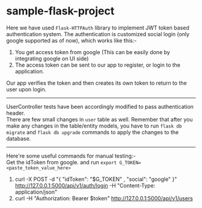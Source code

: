 # sample-flask-project

Here we have used `Flask-HTTPAuth` library to implement JWT token based authentication system.
The authentication is customized social login (only google supported as of now), which works like this:-
1. You get access token from google (This can be easily done by integrating google on UI side)
2. The access token can be sent to our app to register, or login to the application.

Our app verifies the token and then creates its own token to return to the user upon login.

-------

UserController tests have been accordingly modified to pass authentication header.
<br>
There are few small changes in `user` table as well. Remember that after you make any changes in the table/entity models, 
you have to run `flask db migrate` and `flask db upgrade` commands to apply the changes to the database.

--------
Here're some useful commands for manual testing:-<br>
Get the idToken from google. and run `export G_TOKEN=<paste_token_value_here>`
1. curl -X POST -d "{ \"idToken\": \"$G_TOKEN\" , \"social\": \"google\" }" http://127.0.0.1:5000/api/v1/auth/login -H "Content-Type: application/json"
2. curl -H "Authorization: Bearer $token" http://127.0.0.1:5000/api/v1/users

